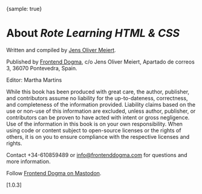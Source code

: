 {sample: true}
# About _Rote Learning HTML & CSS_

Written and compiled by [Jens Oliver Meiert](https://meiert.com/en/).

Published by [Frontend Dogma](https://frontenddogma.com/), c/o Jens Oliver Meiert, Apartado de correos 3, 36070 Pontevedra, Spain.

Editor: Martha Martins

While this book has been produced with great care, the author, publisher, and contributors assume no liability for the up-to-dateness, correctness, and completeness of the information provided. Liability claims based on the use or non-use of this information are excluded, unless author, publisher, or contributors can be proven to have acted with intent or gross negligence. Use of the information in this book is on your own responsibility. When using code or content subject to open-source licenses or the rights of others, it is on you to ensure compliance with the respective licenses and rights.

Contact +34-610859489 or info@frontenddogma.com for questions and more information.

Follow [Frontend Dogma on Mastodon](https://mas.to/@frontenddogma).

[1.0.3]